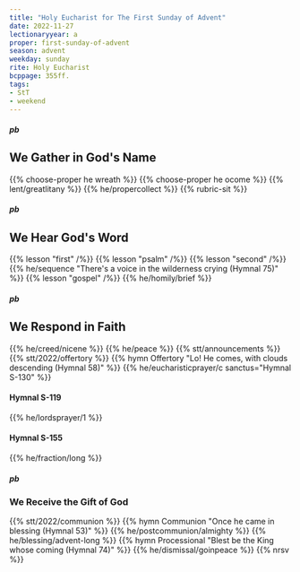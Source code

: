 ```yaml
---
title: "Holy Eucharist for The First Sunday of Advent"
date: 2022-11-27
lectionaryyear: a
proper: first-sunday-of-advent
season: advent
weekday: sunday
rite: Holy Eucharist
bcppage: 355ff.
tags:
- StT
- weekend
---
```


##### pb
## We Gather in God's Name
{{% choose-proper he wreath %}}
{{% choose-proper he ocome %}}
{{% lent/greatlitany %}}
{{% he/propercollect %}}
{{% rubric-sit %}}

##### pb
## We Hear God's Word
{{% lesson "first" /%}}
{{% lesson "psalm" /%}}
{{% lesson "second" /%}}
{{% he/sequence "There's a voice in the wilderness crying (Hymnal 75)" %}}
{{% lesson "gospel" /%}}
{{% he/homily/brief %}}

##### pb
## We Respond in Faith
{{% he/creed/nicene %}}
{{% he/peace %}}
{{% stt/announcements %}}
{{% stt/2022/offertory %}}
{{% hymn Offertory "Lo! He comes, with clouds descending (Hymnal 58)" %}}
{{% he/eucharisticprayer/c sanctus="Hymnal S-130" %}}

#### Hymnal S-119
{{% he/lordsprayer/1 %}}

#### Hymnal S-155
{{% he/fraction/long %}}

##### pb
### We Receive the Gift of God
{{% stt/2022/communion %}}
{{% hymn Communion "Once he came in blessing (Hymnal 53)" %}}
{{% he/postcommunion/almighty %}}
{{% he/blessing/advent-long %}}
{{% hymn Processional "Blest be the King whose coming (Hymnal 74)" %}}
{{% he/dismissal/goinpeace %}}
{{% nrsv %}}

